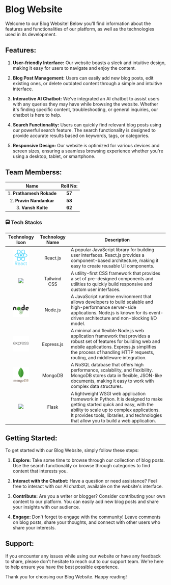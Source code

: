 # Blog Website 

Welcome to our Blog Website! Below you'll find information about the features and functionalities of our platform, as well as the technologies used in its development.

## Features:

1. **User-friendly Interface:** Our website boasts a sleek and intuitive design, making it easy for users to navigate and enjoy the content.

2. **Blog Post Management:** Users can easily add new blog posts, edit existing ones, or delete outdated content through a simple and intuitive interface.

3. **Interactive AI Chatbot:** We've integrated an AI chatbot to assist users with any queries they may have while browsing the website. Whether it's finding specific content, troubleshooting, or general inquiries, our chatbot is here to help.

4. **Search Functionality:** Users can quickly find relevant blog posts using our powerful search feature. The search functionality is designed to provide accurate results based on keywords, tags, or categories.

5. **Responsive Design:** Our website is optimized for various devices and screen sizes, ensuring a seamless browsing experience whether you're using a desktop, tablet, or smartphone.

## Team Memberss:

|     Name                   |     Roll No: |
| :------------------------: | :----------: | 
|1. **Prathamesh Rokade**    |    **57**    |
|2. **Pravin Nandankar**     |    **58**    |
|3. **Vansh Kolte**          |    **62**    |

### 🚍 Tech Stacks

|                                                        Technology Icon                                                        | Technology Name | Description                                                                                                    |
| :---------------------------------------------------------------------------------------------------------------------------: | :-------------: | ------------------------------------------------------------------------------------------------------- |
| <img height="50" src= "https://raw.githubusercontent.com/devicons/devicon/master/icons/react/react-original-wordmark.svg">|    React.js     | A popular JavaScript library for building user interfaces. React.js provides a component-based architecture, making it easy to create reusable UI components.
| <img height="50" src="https://www.vectorlogo.zone/logos/tailwindcss/tailwindcss-icon.svg"> |  Tailwind CSS         | A utility-first CSS framework that provides a set of pre-designed components and utilities to quickly build responsive and custom user interfaces.
| <img height="50" src="https://raw.githubusercontent.com/devicons/devicon/master/icons/nodejs/nodejs-original-wordmark.svg"> |    Node.js      | A JavaScript runtime environment that allows developers to build scalable and high-performance server-side applications. Node.js is known for its event-driven architecture and non-blocking I/O model.
| <img height="50" src="https://raw.githubusercontent.com/devicons/devicon/master/icons/express/express-original-wordmark.svg"> |     Express.js     | A minimal and flexible Node.js web application framework that provides a robust set of features for building web and mobile applications. Express.js simplifies the process of handling HTTP requests, routing, and middleware integration.
| <img height="50" src="https://raw.githubusercontent.com/devicons/devicon/master/icons/mongodb/mongodb-original-wordmark.svg"> |  MongoDB | A NoSQL database that offers high performance, scalability, and flexibility. MongoDB stores data in flexible, JSON-like documents, making it easy to work with complex data structures.
| <img height="50" src="https://www.vectorlogo.zone/logos/pocoo_flask/pocoo_flask-icon.svg"> |      Flask    | A lightweight WSGI web application framework in Python. It is designed to make getting started quick and easy, with the ability to scale up to complex applications. It provides tools, libraries, and technologies that allow you to build a web application.

## Getting Started:

To get started with our Blog Website, simply follow these steps:

1. **Explore:** Take some time to browse through our collection of blog posts. Use the search functionality or browse through categories to find content that interests you.

2. **Interact with the Chatbot:** Have a question or need assistance? Feel free to interact with our AI chatbot, available on the website's interface.

3. **Contribute:** Are you a writer or blogger? Consider contributing your own content to our platform. You can easily add new blog posts and share your insights with our audience.

4. **Engage:** Don't forget to engage with the community! Leave comments on blog posts, share your thoughts, and connect with other users who share your interests.

## Support:

If you encounter any issues while using our website or have any feedback to share, please don't hesitate to reach out to our support team. We're here to help ensure you have the best possible experience.

Thank you for choosing our Blog Website. Happy reading!
